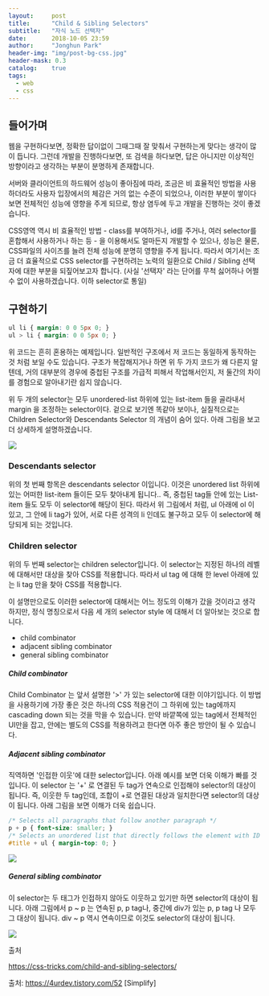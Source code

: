 ```yaml
---
layout:     post
title:      "Child & Sibling Selectors"
subtitle:   "자식 노드 선택자"
date:       2018-10-05 23:59
author:     "Jonghun Park"
header-img: "img/post-bg-css.jpg"
header-mask: 0.3
catalog:    true
tags:
  - web
  - css
---
```


## 들어가며

웹을 구현하다보면, 정확한 답이없이 그때그때 잘 맞춰서 구현하는게 맞다는 생각이 많이 듭니다. 그런데 개발을 진행하다보면, 또 검색을 하다보면, 답은 아니지만 이상적인 방향이라고 생각하는 부분이 분명하게 존재합니다. 

서버와 클라이언트의 하드웨어 성능이 좋아짐에 따라, 조금은 비 효율적인 방법을 사용하더라도 사용자 입장에서의 체감은 거의 없는 수준이 되었으나, 이러한 부분이 쌓이다 보면 전체적인 성능에 영향을 주게 되므로, 항상 염두에 두고 개발을 진행하는 것이 좋겠습니다. 

CSS영역 역시 비 효율적인 방법 - class를 부여하거나, id를 주거나, 여러 selector를 혼합해서 사용하거나 하는 등 - 을 이용해서도 얼마든지 개발할 수 있으나, 성능은 물론, CSS파일의 사이즈를 늘려 전체 성능에 분명히 영향을 주게 됩니다. 따라서 여기서는 조금 더 효율적으로 CSS selector를 구현하려는 노력의 일환으로 Child / Sibling 선택자에 대한 부분을 되짚어보고자 합니다. (사실 '선택자' 라는 단어를 무척 싫어하나 어쩔 수 없이 사용하겠습니다. 이하 selector로 통일)



## 구현하기

```css
ul li { margin: 0 0 5px 0; }
ul > li { margin: 0 0 5px 0; }
```

위 코드는 흔히 혼용하는 예제입니다. 일반적인 구조에서 저 코드는 동일하게 동작하는 것 처럼 보일 수도 있습니다. 구조가 복잡해지거나 하면 위 두 가지 코드가 왜 다른지 알 텐데, 거의 대부분의 경우에 중첩된 구조를 가급적 피해서 작업해서인지, 저 둘간의 차이를 경험으로 알아내기란 쉽지 않습니다. 

위 두 개의 selector는 모두 unordered-list 하위에 있는 list-item 들을 골라내서 margin 을 조정하는 selector이다. 겉으로 보기엔 똑같아 보이나, 실질적으로는 Children Selector와 Descendants Selector 의 개념이 숨어 있다. 아래 그림을 보고 더 상세하게 설명하겠습니다. 

![](/blog/img/post/2018-10-05-css-child-sibling-selectors/css-child-sibling-selectors-00001.png)

### Descendants selector

위의 첫 번째 항목은 descendants selector 이입니다. 이것은 unordered list 하위에 있는 어떠한 list-item 들이든 모두 찾아내게 됩니다.. 즉, 중첩된 tag들 안에 있는 List-item 들도 모두 이 selector에 해당이 된다. 따라서 위 그림에서 처럼, ul 아래에 ol 이 있고, 그 안에 li tag가 있어, 서로 다른 성격의 li 인데도 불구하고 모두 이 selector에 해당되게 되는 것입니다.

### Children selector

위의 두 번째 selector는 children selector입니다. 이 selector는 지정된 하나의 레벨에 대해서만 대상을 찾아 CSS를 적용합니다. 따라서 ul tag 에 대해 한 level 아래에 있는 li tag 만을 찾아 CSS를 적용합니다. 

이 설명만으로도 이러한 selector에 대해서는 어느 정도의 이해가 갔을 것이라고 생각하지만, 정식 명칭으로서 다음 세 개의 selector style 에 대해서 더 알아보는 것으로 합니다. 

- child combinator
- adjacent sibling combinator
- general sibling combinator

##### Child combinator

Child Combinator 는 앞서 설명한 '>' 가 있는 selector에 대한 이야기입니다. 이 방법을 사용하기에 가장 좋은 것은 하나의 CSS 적용건이 그 하위에 있는 tag에까지 cascading down 되는 것을 막을 수 있습니다. 만약 바깥쪽에 있는 tag에서 전체적인 UI만을 잡고, 안에는 별도의 CSS를 적용하려고 한다면 아주 좋은 방안이 될 수 있습니다.

##### Adjacent sibling combinator

직역하면 '인접한 이웃'에 대한 selector입니다. 아래 예시를 보면 더욱 이해가 빠를 것입니다. 이 selector 는 '+' 로 연결된 두 tag가 연속으로 인접해야 selector의 대상이 됩니다. 즉, 이웃한 두 tag인데, 조합이 +로 연결된 대상과 일치한다면 selector의 대상이 됩니다. 아래 그림을 보면 이해가 더욱 쉽습니다.

```css
/* Selects all paragraphs that follow another paragraph */
p + p { font-size: smaller; } 
/* Selects an unordered list that directly follows the element with ID title */
#title + ul { margin-top: 0; } 
```
![](/blog/img/post/2018-10-05-css-child-sibling-selectors/css-child-sibling-selectors-00002.png)

##### General sibling combinator

이 selector는 두 태그가 인접하지 않아도 이웃하고 있기만 하면 selector의 대상이 됩니다. 아래 그림에서 p ~ p 는 연속된 p, p tag나, 중간에 div가 있는 p, p tag 나 모두 그 대상이 됩니다. div ~ p 역시 연속이므로 이것도 selector의 대상이 됩니다.

![](/blog/img/post/2018-10-05-css-child-sibling-selectors/css-child-sibling-selectors-00003.png)









출처

https://css-tricks.com/child-and-sibling-selectors/


출처: https://4urdev.tistory.com/52 [Simplify]